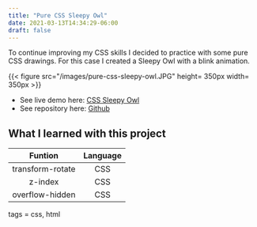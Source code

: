 ```yaml
---
title: "Pure CSS Sleepy Owl"
date: 2021-03-13T14:34:29-06:00
draft: false
---
```


To continue improving my CSS skills I decided to practice with some pure CSS drawings. For this case I created a Sleepy Owl with a blink animation. 

{{< figure src="/images/pure-css-sleepy-owl.JPG" height= 350px width= 350px >}}

- See live demo here: [CSS Sleepy Owl](https://jorgesolatre.github.io/Pure-CSS-Sleepy-Owl/)
- See repository here: [Github](https://github.com/jorgesolatre/Pure-CSS-Sleepy-Owl)

## What I learned with this project

| Funtion | Language |
| :----:  | :-------------: |
| transform-rotate|CSS |
| z-index | CSS |
| overflow-hidden | CSS |


tags = css, html
